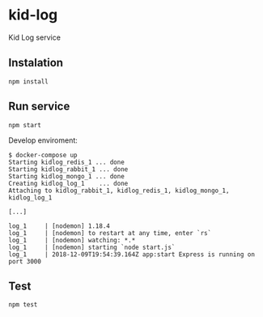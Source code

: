 # kid-log

Kid Log service

## Instalation

```console
npm install
```

## Run service

```console
npm start
```

Develop enviroment:

```console
$ docker-compose up
Starting kidlog_redis_1 ... done
Starting kidlog_rabbit_1 ... done
Starting kidlog_mongo_1 ... done
Creating kidlog_log_1    ... done
Attaching to kidlog_rabbit_1, kidlog_redis_1, kidlog_mongo_1, kidlog_log_1

[...]

log_1     | [nodemon] 1.18.4
log_1     | [nodemon] to restart at any time, enter `rs`
log_1     | [nodemon] watching: *.*
log_1     | [nodemon] starting `node start.js`
log_1     | 2018-12-09T19:54:39.164Z app:start Express is running on port 3000
```

## Test

```console
npm test
```